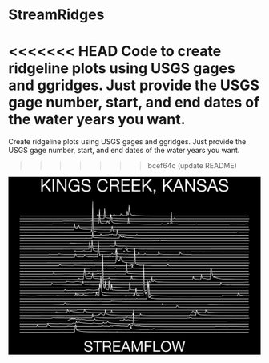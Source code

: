 # StreamRidges
<<<<<<< HEAD
Code to create ridgeline plots using USGS gages and ggridges. Just provide the USGS gage number, start, and end dates of the water years you want.
=======
Create ridgeline plots using USGS gages and ggridges. Just provide the USGS gage number, start, and end dates of the water years you want.
>>>>>>> bcef64c (update README)

![Ridgeline plot of Kings Creek, KS for water years 1980-2022](Plots/06879650_Ridge.png)